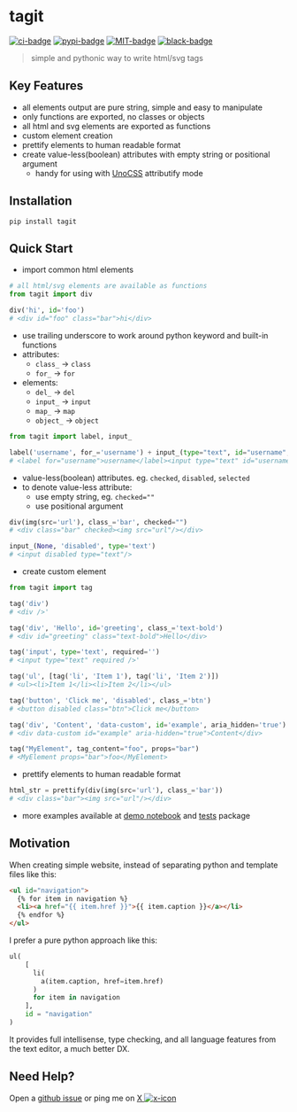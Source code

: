 # tagit

[![ci-badge]][ci-url] [![pypi-badge]][pypi-url] [![MIT-badge]][MIT-url] [![black-badge]][black-url]

> simple and pythonic way to write html/svg tags

## Key Features

- all elements output are pure string, simple and easy to manipulate
- only functions are exported, no classes or objects
- all html and svg elements are exported as functions
- custom element creation
- prettify elements to human readable format
- create value-less(boolean) attributes with empty string or positional argument
    - handy for using with [UnoCSS] attributify mode

## Installation

`pip install tagit`

## Quick Start

- import common html elements

```python
# all html/svg elements are available as functions
from tagit import div

div('hi', id='foo')
# <div id="foo" class="bar">hi</div>
```

- use trailing underscore to work around python keyword and built-in functions
- attributes:
    - `class_` -> `class`
    - `for_` -> `for`
- elements:
    - `del_` -> `del`
    - `input_` -> `input`
    - `map_` -> `map`
    - `object_` -> `object`

```python
from tagit import label, input_

label('username', for_='username') + input_(type="text", id="username", class_="bar")
# <label for="username">username</label><input type="text" id="username" class="bar"/>
```

- value-less(boolean) attributes. eg. `checked`, `disabled`, `selected`
- to denote value-less attribute:  
    - use empty string, eg. `checked=""`
    - use positional argument

```python
div(img(src='url'), class_='bar', checked="")
# <div class="bar" checked><img src="url"/></div>

input_(None, 'disabled', type='text')
# <input disabled type="text"/>
```

- create custom element

```python
from tagit import tag

tag('div')
# <div />'

tag('div', 'Hello', id='greeting', class_='text-bold')
# <div id="greeting" class="text-bold">Hello</div>

tag('input', type='text', required='')
# <input type="text" required />'

tag('ul', [tag('li', 'Item 1'), tag('li', 'Item 2')])
# <ul><li>Item 1</li><li>Item 2</li></ul>

tag('button', 'Click me', 'disabled', class_='btn')
# <button disabled class="btn">Click me</button>

tag('div', 'Content', 'data-custom', id='example', aria_hidden='true')
# <div data-custom id="example" aria-hidden="true">Content</div>

tag("MyElement", tag_content="foo", props="bar")
# <MyElement props="bar">foo</MyElement>
```

- prettify elements to human readable format

```python
html_str = prettify(div(img(src='url'), class_='bar'))
# <div class="bar"><img src="url"/></div>
```

- more examples available at [demo notebook] and [tests] package

## Motivation

When creating simple website, instead of separating python and template files like this:

```html
<ul id="navigation">
  {% for item in navigation %}
  <li><a href="{{ item.href }}">{{ item.caption }}</a></li>
  {% endfor %}
</ul>
```

I prefer a pure python approach like this:

```python
ul(
    [
      li(
        a(item.caption, href=item.href)
      )
      for item in navigation
    ],
    id = "navigation"
)
```

It provides full intellisense, type checking, and all language features from the text editor, a much better DX.

## Need Help?

Open a [github issue] or ping me on [X ![x-icon]][X]

[black-badge]: https://img.shields.io/badge/code%20style-black-000000.svg
[black-url]: https://github.com/psf/black
[ci-badge]: https://github.com/hoishing/tagit/actions/workflows/ci.yml/badge.svg
[ci-url]: https://github.com/hoishing/tagit/actions/workflows/ci.yml
[demo notebook]: https://github.com/hoishing/tagit/blob/main/demo.ipynb
[github issue]: https://github.com/hoishing/tagit/issues
[MIT-badge]: https://img.shields.io/github/license/hoishing/tagit
[MIT-url]: https://opensource.org/licenses/MIT
[pypi-badge]: https://img.shields.io/pypi/v/tagit
[pypi-url]: https://pypi.org/project/tagit/
[tests]: https://github.com/hoishing/tagit/blob/main/tests/test_main.py
[UnoCSS]: https://github.com/unocss/unocss
[x-icon]: https://api.iconify.design/logos/twitter.svg?width=20
[X]: https://x.com/hoishing
